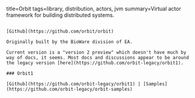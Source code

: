 title=Orbit
tags=library, distribution, actors, jvm
summary=Virtual actor framework for building distributed systems.
~~~~~~

[Github](https://github.com/orbit/orbit)

Originally built by the BioWare division of EA.

Current version is a "version 2 preview" which doesn't have much by way of docs, it seems. Most docs and discussions appear to be around the legacy version [here](https://github.com/orbit-legacy/orbit1).

### Orbit1

[Github](https://github.com/orbit-legacy/orbit1) | [Samples](https://github.com/orbit-legacy/orbit-samples)

